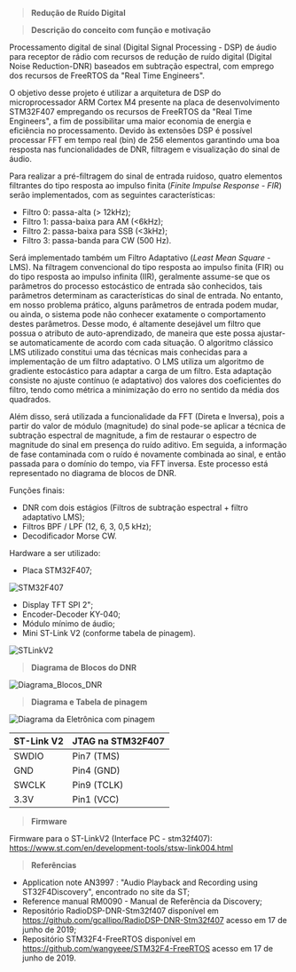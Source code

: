 >__Redução de Ruído Digital__

>__Descrição do conceito com função e motivação__

Processamento digital de sinal (Digital Signal Processing - DSP) de áudio para receptor de rádio com recursos de redução de ruído digital (Digital Noise Reduction-DNR) baseados em subtração espectral, com emprego dos recursos de FreeRTOS da "Real Time Engineers".

O objetivo desse projeto é utilizar a arquitetura de DSP do microprocessador ARM Cortex M4 presente na placa de desenvolvimento STM32F407 empregando os recursos de FreeRTOS da "Real Time Engineers", a fim de possibilitar uma maior economia de energia e eficiência no processamento. Devido às extensões DSP é possível processar FFT em tempo real (bin) de 256 elementos garantindo uma boa resposta nas funcionalidades de DNR, filtragem e visualização do sinal de áudio.

Para realizar a pré-filtragem do sinal de entrada ruidoso, quatro elementos filtrantes do tipo resposta ao impulso finita (_Finite Impulse Response - FIR_) serão implementados, com as seguintes características:
- Filtro 0: passa-alta (> 12kHz);
- Filtro 1: passa-baixa para AM (<6kHz);
- Filtro 2: passa-baixa para SSB (<3kHz);
- Filtro 3: passa-banda para CW (500 Hz).

Será implementado também um Filtro Adaptativo (_Least Mean Square_ - LMS). Na filtragem convencional do tipo resposta ao impulso finita (FIR) ou do tipo resposta ao impulso infinita (IIR), geralmente assume-se que os parâmetros do processo estocástico de entrada são conhecidos, tais parâmetros determinam as características do sinal de entrada. No entanto, em nosso problema prático, alguns parâmetros de entrada podem mudar, ou ainda, o sistema pode não conhecer exatamente o comportamento destes parâmetros. Desse modo, é altamente desejável um filtro que possua o atributo de auto-aprendizado, de maneira que este possa ajustar-se automaticamente de acordo com cada situação. O algoritmo clássico LMS utilizado constitui uma das técnicas mais conhecidas para a implementação de um filtro adaptativo. O LMS utiliza um algoritmo de gradiente estocástico para adaptar a carga de um filtro. Esta adaptação consiste no ajuste contínuo (e adaptativo) dos valores dos coeficientes do filtro, tendo como métrica a minimização do erro no sentido da média dos quadrados.

Além disso,  será utilizada a funcionalidade da FFT (Direta e Inversa), pois a partir do valor de módulo (magnitude) do sinal pode-se aplicar a técnica de subtração espectral de magnitude, a fim de restaurar o espectro de magnitude do sinal em presença do ruído aditivo. Em seguida, a informação de fase contaminada com o ruído é novamente combinada ao sinal, e então passada para o domínio do tempo, via FFT inversa. Este processo está representado no diagrama de blocos de DNR.

Funções finais:
- DNR com dois estágios (Filtros de subtração espectral + filtro adaptativo LMS);
- Filtros BPF / LPF (12, 6, 3, 0,5 kHz);
- Decodificador Morse CW.

Hardware a ser utilizado:
- Placa STM32F407;

![STM32F407](https://user-images.githubusercontent.com/37374766/59775134-085c0780-9287-11e9-91da-35ec968c1d77.jpg)

- Display TFT SPI 2";
- Encoder-Decoder KY-040;
- Módulo mínimo de áudio;
- Mini ST-Link V2 (conforme tabela de pinagem).

![STLinkV2](https://user-images.githubusercontent.com/37374766/59776893-f7f95c00-9289-11e9-904a-2802898bb1f1.jpg)

>__Diagrama de Blocos do DNR__

![Diagrama_Blocos_DNR](https://user-images.githubusercontent.com/37374766/59629492-581cc080-9119-11e9-888f-9a164f1cd51c.jpg)

>__Diagrama e Tabela de pinagem__

![Diagrama da Eletrônica com pinagem](https://user-images.githubusercontent.com/37374766/59636471-fb75d180-9129-11e9-84a0-c89447238805.jpg)

|ST-Link V2|JTAG na STM32F407|
|----------|-----------------|
|SWDIO     |Pin7 (TMS)       |
|GND       |Pin4 (GND)       |
|SWCLK     |Pin9 (TCLK)      |
|3.3V      |Pin1 (VCC)       |

>__Firmware__

Firmware para o ST-LinkV2 (Interface PC - stm32f407): 
https://www.st.com/en/development-tools/stsw-link004.html

>__Referências__

- Application note AN3997 : "Audio Playback and Recording using ST32F4Discovery", encontrado no site da ST;
- Reference manual RM0090 - Manual de Referência da Discovery;
- Repositório RadioDSP-DNR-Stm32f407 disponível em <https://github.com/gcallipo/RadioDSP-DNR-Stm32f407> acesso em 17 de junho de 2019;
- Repositório STM32F4-FreeRTOS disponível em <https://github.com/wangyeee/STM32F4-FreeRTOS> acesso em 17 de junho de 2019.

